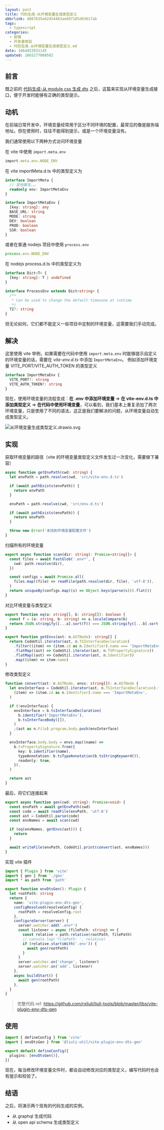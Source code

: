 ```yaml
---
layout: post
title: 代码生成-从环境变量生成类型定义
abbrlink: d867b35e62454483ae697185d93617ab
tags:
  - typescript
categories:
  - 前端
  - 开发者体验
  - 代码生成-从环境变量生成类型定义.md
date: 1664453931145
updated: 1665277008582
---
```


## 前言

既之前的 [代码生成-从 module css 生成 dts](/p/b8e8ce8bccff49d191480a40a18a7fc8) 之后，这篇来实现从环境变量生成接口，便于开发时能够有正确的类型提示。

## 动机

在前端日常开发中，环境变量经常用于区分不同环境的配置，最常见的像是服务端地址。但在使用时，往往不能得到提示，或是一个环境变量没有。

我们通常使用以下两种方式访问环境变量

在 vite 中使用 `import.meta.env`

```ts
import.meta.env.NODE_ENV
```

在 vite importMeta.d.ts 中的类型定义为

```ts
interface ImportMeta {
  // 其他属性。。。
  readonly env: ImportMetaEnv
}

interface ImportMetaEnv {
  [key: string]: any
  BASE_URL: string
  MODE: string
  DEV: boolean
  PROD: boolean
  SSR: boolean
}
```

或者在普通 nodejs 项目中使用 `process.env`

```ts
process.env.NODE_ENV
```

在 nodejs process.d.ts 中的类型定义为

```ts
interface Dict<T> {
  [key: string]: T | undefined
}

interface ProcessEnv extends Dict<string> {
  /**
   * Can be used to change the default timezone at runtime
   */
  TZ?: string
}
```

但无论如何，它们都不能定义一些项目中定制的环境变量，这需要我们手动完成。

## 解决

这里使用 vite 举例，如果需要在代码中使用 `import.meta.env` 时能够提示自定义的环境变量的话，需要在 *vite-env.d.ts* 中添加 `ImportMetaEnv`。
例如添加环境变量 VITE\_PORT/VITE\_AUTH\_TOKEN 的类型定义

```ts
interface ImportMetaEnv {
  VITE_PORT?: string
  VITE_AUTH_TOKEN?: string
}
```

现在，使用环境变量的流程变成：**在 .env 中添加环境变量** => **在 vite-env.d.ts 中添加类型定义** => **在代码中使用环境变量**，可以看到，我们基本上重复添加了两次环境变量，只是使用了不同的语法，这正是我们要解决的问题，从环境变量自动生成类型定义。

![从环境变量生成类型定义.drawio.svg](/resources/3f4cd03fa7564d6a99abab7d2c11d826.svg)

## 实现

获取环境变量的路径（vite 的环境变量类型定义文件发生过一次变化，需要做下兼容）

```ts
async function getEnvPath(cwd: string) {
  let envPath = path.resolve(cwd, 'src/vite-env.d.ts')

  if (await pathExists(envPath)) {
    return envPath
  }

  envPath = path.resolve(cwd, 'src/env.d.ts')

  if (await pathExists(envPath)) {
    return envPath
  }

  throw new Error('未找到环境变量配置文件')
}
```

扫描所有的环境变量

```ts
export async function scan(dir: string): Promise<string[]> {
  const files = await FastGlob('.env*', {
    cwd: path.resolve(dir),
  })

  const configs = await Promise.all(
    files.map((file) => readFile(path.resolve(dir, file), 'utf-8')),
  )
  return uniqueBy(configs.map((s) => Object.keys(parse(s))).flat())
}
```

对比环境变量与类型定义

```ts
export function eq(a: string[], b: string[]): boolean {
  const f = (a: string, b: string) => a.localeCompare(b)
  return JSON.stringify([...a].sort(f)) === JSON.stringify([...b].sort(f))
}

export function getEnvs(ast: n.ASTNode): string[] {
  return CodeUtil.iterator(ast, n.TSInterfaceDeclaration)
    .filter((item) => (item.id as n.Identifier).name === 'ImportMetaEnv')
    .flatMap((ast) => CodeUtil.iterator(ast, n.TSPropertySignature))
    .flatMap((ast) => CodeUtil.iterator(ast, n.Identifier))
    .map((item) => item.name)
}
```

修改类型定义

```ts
function convert(ast: n.ASTNode, envs: string[]): n.ASTNode {
  let envInterface = CodeUtil.iterator(ast, n.TSInterfaceDeclaration).find(
    (item) => (item.id as n.Identifier).name === 'ImportMetaEnv',
  )

  if (!envInterface) {
    envInterface = b.tsInterfaceDeclaration(
      b.identifier('ImportMetaEnv'),
      b.tsInterfaceBody([]),
    )
    ;(ast as n.File).program.body.push(envInterface)
  }

  envInterface.body.body = envs.map((name) =>
    b.tsPropertySignature.from({
      key: b.identifier(name),
      typeAnnotation: b.tsTypeAnnotation(b.tsStringKeyword()),
      readonly: true,
    }),
  )

  return ast
}
```

最后，将它们连接起来

```ts
export async function gen(cwd: string): Promise<void> {
  const envPath = await getEnvPath(cwd)
  const code = await readFile(envPath, 'utf-8')
  const ast = CodeUtil.parse(code)
  const envNames = await scan(cwd)

  if (eq(envNames, getEnvs(ast))) {
    return
  }

  await writeFile(envPath, CodeUtil.print(convert(ast, envNames)))
}
```

实现 vite 插件

```ts
import { Plugin } from 'vite'
import { gen } from './gen'
import * as path from 'path'

export function envDtsGen(): Plugin {
  let rootPath: string
  return {
    name: 'vite-plugin-env-dts-gen',
    configResolved(resolveConfig) {
      rootPath = resolveConfig.root
    },
    configureServer(server) {
      server.watcher.add('.env*')
      const listener = async (filePath: string) => {
        const relative = path.relative(rootPath, filePath)
        // console.log('filePath: ', relative)
        if (relative.startsWith('.env')) {
          await gen(rootPath)
        }
      }
      server.watcher.on('change', listener)
      server.watcher.on('add', listener)
    },
    async buildStart() {
      await gen(rootPath)
    },
  }
}
```

> 完整代码 ref: <https://github.com/rxliuli/liuli-tools/blob/master/libs/vite-plugin-env-dts-gen>

## 使用

```ts
import { defineConfig } from 'vite'
import { envDtsGen } from '@liuli-util/vite-plugin-env-dts-gen'

export default defineConfig({
  plugins: [envDtsGen()],
})
```

现在，每当修改环境变量文件时，都会自动修改对应的类型定义，编写代码时也会有提示和校验了。

## 结语

之后，将演示两个现有的代码生成的实例。

- 从 graphql 生成代码
- 从 open api schema 生成类型定义
